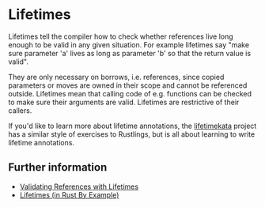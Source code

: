 # Lifetimes

Lifetimes tell the compiler how to check whether references live long
enough to be valid in any given situation. For example lifetimes say
"make sure parameter 'a' lives as long as parameter 'b' so that the return
value is valid". 

They are only necessary on borrows, i.e. references, 
since copied parameters or moves are owned in their scope and cannot
be referenced outside. Lifetimes mean that calling code of e.g. functions
can be checked to make sure their arguments are valid. Lifetimes are 
restrictive of their callers.

If you'd like to learn more about lifetime annotations, the 
[lifetimekata](https://tfpk.github.io/lifetimekata/) project 
has a similar style of exercises to Rustlings, but is all about 
learning to write lifetime annotations.

## Further information

- [Validating References with Lifetimes](https://doc.rust-lang.org/book/ch10-03-lifetime-syntax.html)
- [Lifetimes (in Rust By Example)](https://doc.rust-lang.org/stable/rust-by-example/scope/lifetime.html)
